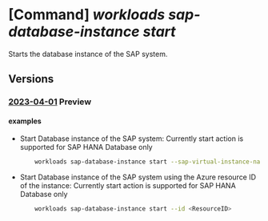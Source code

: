 # [Command] _workloads sap-database-instance start_

Starts the database instance of the SAP system.

## Versions

### [2023-04-01](/Resources/mgmt-plane/L3N1YnNjcmlwdGlvbnMve30vcmVzb3VyY2Vncm91cHMve30vcHJvdmlkZXJzL21pY3Jvc29mdC53b3JrbG9hZHMvc2FwdmlydHVhbGluc3RhbmNlcy97fS9kYXRhYmFzZWluc3RhbmNlcy97fS9zdGFydA==/2023-04-01.xml) **Preview**

<!-- mgmt-plane /subscriptions/{}/resourcegroups/{}/providers/microsoft.workloads/sapvirtualinstances/{}/databaseinstances/{}/start 2023-04-01 -->

#### examples

- Start Database instance of the SAP system: Currently start action is supported for SAP HANA Database only
    ```bash
        workloads sap-database-instance start --sap-virtual-instance-name <VIS Name> -g <Resource-group-name> -n <ResourceName>
    ```

- Start Database instance of the SAP system using the Azure resource ID of the instance: Currently start action is supported for SAP HANA Database only
    ```bash
        workloads sap-database-instance start --id <ResourceID>
    ```
